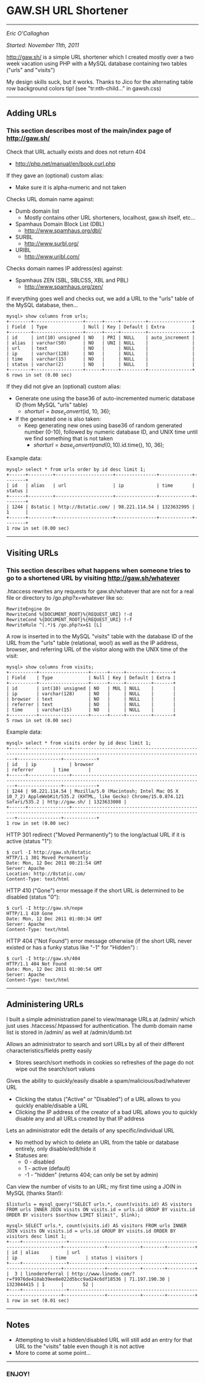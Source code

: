 # GAW.SH URL Shortener

---------------------------------------

*Eric O'Callaghan*

*Started: November 11th, 2011*

http://gaw.sh/ is a simple URL shortener which I created mostly over a two week vacation using PHP with a MySQL database containing two tables ("urls" and "visits")

My design skills suck, but it works. Thanks to Jico for the alternating table row background colors tip! (see "tr:nth-child..." in gawsh.css)

---------------------------------------

## Adding URLs

### This section describes most of the main/index page of http://gaw.sh/

Check that URL actually exists and does not return 404
* http://php.net/manual/en/book.curl.php

If they gave an (optional) custom alias:
* Make sure it is alpha-numeric and not taken

Checks URL domain name against:
* Dumb domain list
	* Mostly contains other URL shorteners, localhost, gaw.sh itself, etc...
* Spamhaus Domain Block List (DBL)
	* http://www.spamhaus.org/dbl/
* SURBL
	* http://www.surbl.org/
* URIBL
	* http://www.uribl.com/

Checks domain names IP address(es) against:
* Spamhaus ZEN (SBL, SBLCSS, XBL and PBL)
	* http://www.spamhaus.org/zen/

If everything goes well and checks out, we add a URL to the "urls" table of the MySQL database, then...

	mysql> show columns from urls;
	+--------+------------------+------+-----+---------+----------------+
	| Field  | Type             | Null | Key | Default | Extra          |
	+--------+------------------+------+-----+---------+----------------+
	| id     | int(10) unsigned | NO   | PRI | NULL    | auto_increment |
	| alias  | varchar(50)      | NO   | UNI | NULL    |                |
	| url    | text             | NO   |     | NULL    |                |
	| ip     | varchar(128)     | NO   |     | NULL    |                |
	| time   | varchar(15)      | NO   |     | NULL    |                |
	| status | varchar(2)       | NO   |     | NULL    |                |
	+--------+------------------+------+-----+---------+----------------+
	6 rows in set (0.00 sec)

If they did not give an (optional) custom alias:
* Generate one using the base36 of auto-incremented numeric database ID (from MySQL "urls" table)
	* $shorturl = base_convert($id, 10, 36);
* If the generated one is also taken:
	* Keep generating new ones using base36 of random generated number (0-10), followed by numeric database ID, and UNIX time until we find something that is not taken
		* $shorturl = base_convert(rand(0,10).$id.time(), 10, 36);

Example data:

	mysql> select * from urls order by id desc limit 1;
	+------+---------+---------------------+---------------+------------+--------+
	| id   | alias   | url                 | ip            | time       | status |
	+------+---------+---------------------+---------------+------------+--------+
	| 1244 | 8static | http://8static.com/ | 98.221.114.54 | 1323632995 | 1      |
	+------+---------+---------------------+---------------+------------+--------+
	1 row in set (0.00 sec)

---------------------------------------

## Visiting URLs

### This section describes what happens when someone tries to go to a shortened URL by visiting http://gaw.sh/whatever

.htaccess rewrites any requests for gaw.sh/whatever that are not for a real file or directory to /go.php?x=whatever like so:

	RewriteEngine On
	RewriteCond %{DOCUMENT_ROOT}%{REQUEST_URI} !-d
	RewriteCond %{DOCUMENT_ROOT}%{REQUEST_URI} !-f
	RewriteRule ^(.*)$ /go.php?x=$1 [L]

A row is inserted in to the MySQL "visits" table with the database ID of the URL from the "urls" table (relational, woo!) as well as the IP address, browser, and referring URL of the visitor along with the UNIX time of the visit:

	mysql> show columns from visits;
	+----------+------------------+------+-----+---------+-------+
	| Field    | Type             | Null | Key | Default | Extra |
	+----------+------------------+------+-----+---------+-------+
	| id       | int(10) unsigned | NO   | MUL | NULL    |       |
	| ip       | varchar(128)     | NO   |     | NULL    |       |
	| browser  | text             | NO   |     | NULL    |       |
	| referrer | text             | NO   |     | NULL    |       |
	| time     | varchar(15)      | NO   |     | NULL    |       |
	+----------+------------------+------+-----+---------+-------+
	5 rows in set (0.00 sec)

Example data:

	mysql> select * from visits order by id desc limit 1;
	+------+---------------+-----------------------------------------------------------------------------------------------------------------------+----------------+------------+
	| id   | ip            | browser                                                                                                               | referrer       | time       |
	+------+---------------+-----------------------------------------------------------------------------------------------------------------------+----------------+------------+
	| 1244 | 98.221.114.54 | Mozilla/5.0 (Macintosh; Intel Mac OS X 10_7_2) AppleWebKit/535.2 (KHTML, like Gecko) Chrome/15.0.874.121 Safari/535.2 | http://gaw.sh/ | 1323633008 |
	+------+---------------+-----------------------------------------------------------------------------------------------------------------------+----------------+------------+
	1 row in set (0.00 sec)

HTTP 301 redirect ("Moved Permanently") to the long/actual URL if it is active (status "1"):

	$ curl -I http://gaw.sh/8static
	HTTP/1.1 301 Moved Permanently
	Date: Mon, 12 Dec 2011 00:21:54 GMT
	Server: Apache
	Location: http://8static.com/
	Content-Type: text/html

HTTP 410 ("Gone") error message if the short URL is determined to be disabled (status "0"):

	$ curl -I http://gaw.sh/nope
	HTTP/1.1 410 Gone
	Date: Mon, 12 Dec 2011 01:00:34 GMT
	Server: Apache
	Content-Type: text/html

HTTP 404 ("Not Found") error message otherwise (if the short URL never existed or has a funky status like "-1" for "Hidden") :

	$ curl -I http://gaw.sh/404
	HTTP/1.1 404 Not Found
	Date: Mon, 12 Dec 2011 01:00:54 GMT
	Server: Apache
	Content-Type: text/html

---------------------------------------

## Administering URLs

I built a simple administration panel to view/manage URLs at /admin/ which just uses .htaccess/.htpasswd for authentication.
The dumb domain name list is stored in /admin/ as well at /admin/dumb.txt

Allows an administrator to search and sort URLs by all of their different characteristics/fields pretty easily
* Stores search/sort methods in cookies so refreshes of the page do not wipe out the search/sort values

Gives the ability to quickly/easily disable a spam/malicious/bad/whatever URL
* Clicking the status ("Active" or "Disabled") of a URL allows to you quickly enable/disable a URL
* Clicking the IP address of the creator of a bad URL allows you to quickly disable any and all URLs created by that IP address

Lets an administrator edit the details of any specific/individual URL
* No method by which to delete an URL from the table or database entirely, only disable/edit/hide it
* Statuses are:
	* 0 - disabled
	* 1 - active (default)
	* -1 - "hidden" (returns 404; can only be set by admin)

Can view the number of visits to an URL; my first time using a JOIN in MySQL (thanks Stan!):

	$listurls = mysql_query("SELECT urls.*, count(visits.id) AS visitors FROM urls INNER JOIN visits ON visits.id = urls.id GROUP BY visits.id ORDER BY visitors $sorthow LIMIT $limit", $link);

	mysql> SELECT urls.*, count(visits.id) AS visitors FROM urls INNER JOIN visits ON visits.id = urls.id GROUP BY visits.id ORDER BY visitors desc limit 1;
	+----+----------------+-------------------------------------------------------------------+---------------+------------+--------+----------+
	| id | alias          | url                                                               | ip            | time       | status | visitors |
	+----+----------------+-------------------------------------------------------------------+---------------+------------+--------+----------+
	|  3 | linodereferral | http://www.linode.com/?r=f9976de410ab39ee8e022d5bcc9ad24c6df18536 | 71.197.190.30 | 1323044415 | 1      |       52 |
	+----+----------------+-------------------------------------------------------------------+---------------+------------+--------+----------+
	1 row in set (0.01 sec)

---------------------------------------

## Notes

* Attempting to visit a hidden/disabled URL will still add an entry for that URL to the "visits" table even though it is not active
* More to come at some point...

---------------------------------------

### ENJOY!
